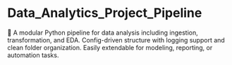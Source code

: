 # Data_Analytics_Project_Pipeline
🧠 A modular Python pipeline for data analysis including ingestion, transformation, and EDA. Config-driven structure with logging support and clean folder organization. Easily extendable for modeling, reporting, or automation tasks.


